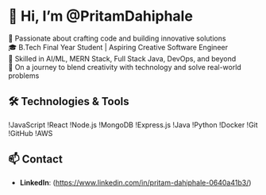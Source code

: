 # 👋 Hi, I’m @PritamDahiphale

👀 Passionate about crafting code and building innovative solutions  
🎓 B.Tech Final Year Student | Aspiring Creative Software Engineer  
🤖 Skilled in AI/ML, MERN Stack, Full Stack Java, DevOps, and beyond  
🚀 On a journey to blend creativity with technology and solve real-world problems  

## 🛠️ Technologies & Tools
!JavaScript
!React
!Node.js
!MongoDB
!Express.js
!Java
!Python
!Docker
!Git
!GitHub
!AWS


## 📫 Contact
- **LinkedIn**: (https://www.linkedin.com/in/pritam-dahiphale-0640a41b3/)

